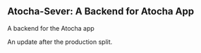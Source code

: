 ## Atocha-Sever: A Backend for Atocha App 
A backend for the Atocha app

An update after the production split.
